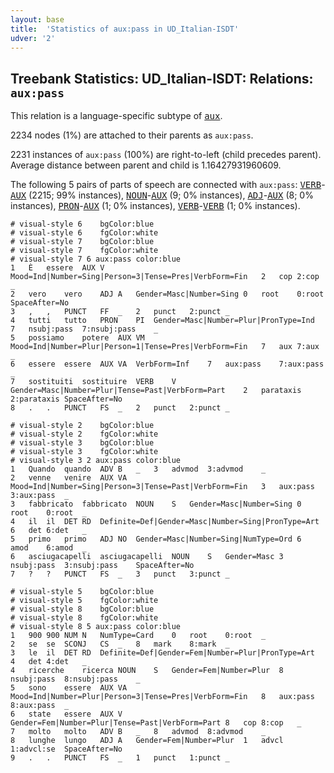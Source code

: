 ```yaml
---
layout: base
title:  'Statistics of aux:pass in UD_Italian-ISDT'
udver: '2'
---
```


## Treebank Statistics: UD_Italian-ISDT: Relations: `aux:pass`

This relation is a language-specific subtype of <tt><a href="it_isdt-dep-aux.html">aux</a></tt>.

2234 nodes (1%) are attached to their parents as `aux:pass`.

2231 instances of `aux:pass` (100%) are right-to-left (child precedes parent).
Average distance between parent and child is 1.16427931960609.

The following 5 pairs of parts of speech are connected with `aux:pass`: <tt><a href="it_isdt-pos-VERB.html">VERB</a></tt>-<tt><a href="it_isdt-pos-AUX.html">AUX</a></tt> (2215; 99% instances), <tt><a href="it_isdt-pos-NOUN.html">NOUN</a></tt>-<tt><a href="it_isdt-pos-AUX.html">AUX</a></tt> (9; 0% instances), <tt><a href="it_isdt-pos-ADJ.html">ADJ</a></tt>-<tt><a href="it_isdt-pos-AUX.html">AUX</a></tt> (8; 0% instances), <tt><a href="it_isdt-pos-PRON.html">PRON</a></tt>-<tt><a href="it_isdt-pos-AUX.html">AUX</a></tt> (1; 0% instances), <tt><a href="it_isdt-pos-VERB.html">VERB</a></tt>-<tt><a href="it_isdt-pos-VERB.html">VERB</a></tt> (1; 0% instances).


~~~ conllu
# visual-style 6	bgColor:blue
# visual-style 6	fgColor:white
# visual-style 7	bgColor:blue
# visual-style 7	fgColor:white
# visual-style 7 6 aux:pass	color:blue
1	È	essere	AUX	V	Mood=Ind|Number=Sing|Person=3|Tense=Pres|VerbForm=Fin	2	cop	2:cop	_
2	vero	vero	ADJ	A	Gender=Masc|Number=Sing	0	root	0:root	SpaceAfter=No
3	,	,	PUNCT	FF	_	2	punct	2:punct	_
4	tutti	tutto	PRON	PI	Gender=Masc|Number=Plur|PronType=Ind	7	nsubj:pass	7:nsubj:pass	_
5	possiamo	potere	AUX	VM	Mood=Ind|Number=Plur|Person=1|Tense=Pres|VerbForm=Fin	7	aux	7:aux	_
6	essere	essere	AUX	VA	VerbForm=Inf	7	aux:pass	7:aux:pass	_
7	sostituiti	sostituire	VERB	V	Gender=Masc|Number=Plur|Tense=Past|VerbForm=Part	2	parataxis	2:parataxis	SpaceAfter=No
8	.	.	PUNCT	FS	_	2	punct	2:punct	_

~~~


~~~ conllu
# visual-style 2	bgColor:blue
# visual-style 2	fgColor:white
# visual-style 3	bgColor:blue
# visual-style 3	fgColor:white
# visual-style 3 2 aux:pass	color:blue
1	Quando	quando	ADV	B	_	3	advmod	3:advmod	_
2	venne	venire	AUX	VA	Mood=Ind|Number=Sing|Person=3|Tense=Past|VerbForm=Fin	3	aux:pass	3:aux:pass	_
3	fabbricato	fabbricato	NOUN	S	Gender=Masc|Number=Sing	0	root	0:root	_
4	il	il	DET	RD	Definite=Def|Gender=Masc|Number=Sing|PronType=Art	6	det	6:det	_
5	primo	primo	ADJ	NO	Gender=Masc|Number=Sing|NumType=Ord	6	amod	6:amod	_
6	asciugacapelli	asciugacapelli	NOUN	S	Gender=Masc	3	nsubj:pass	3:nsubj:pass	SpaceAfter=No
7	?	?	PUNCT	FS	_	3	punct	3:punct	_

~~~


~~~ conllu
# visual-style 5	bgColor:blue
# visual-style 5	fgColor:white
# visual-style 8	bgColor:blue
# visual-style 8	fgColor:white
# visual-style 8 5 aux:pass	color:blue
1	900	900	NUM	N	NumType=Card	0	root	0:root	_
2	se	se	SCONJ	CS	_	8	mark	8:mark	_
3	le	il	DET	RD	Definite=Def|Gender=Fem|Number=Plur|PronType=Art	4	det	4:det	_
4	ricerche	ricerca	NOUN	S	Gender=Fem|Number=Plur	8	nsubj:pass	8:nsubj:pass	_
5	sono	essere	AUX	VA	Mood=Ind|Number=Plur|Person=3|Tense=Pres|VerbForm=Fin	8	aux:pass	8:aux:pass	_
6	state	essere	AUX	V	Gender=Fem|Number=Plur|Tense=Past|VerbForm=Part	8	cop	8:cop	_
7	molto	molto	ADV	B	_	8	advmod	8:advmod	_
8	lunghe	lungo	ADJ	A	Gender=Fem|Number=Plur	1	advcl	1:advcl:se	SpaceAfter=No
9	.	.	PUNCT	FS	_	1	punct	1:punct	_

~~~


